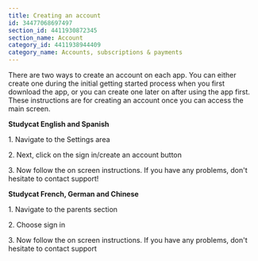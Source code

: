 ```yaml
---
title: Creating an account
id: 34477068697497
section_id: 4411930872345
section_name: Account
category_id: 4411938944409
category_name: Accounts, subscriptions & payments
---
```

There are two ways to create an account on each app. You can either create one during the initial getting started process when you first download the app, or you can create one later on after using the app first. These instructions are for creating an account once you can access the main screen.


**Studycat English and Spanish**


1\. Navigate to the Settings area 


2\. Next, click on the sign in/create an account button


3\. Now follow the on screen instructions. If you have any problems, don't hesitate to contact support!


**Studycat French, German and Chinese**


1\. Navigate to the parents section 


2\. Choose sign in


3\. Now follow the on screen instructions. If you have any problems, don't hesitate to contact support

